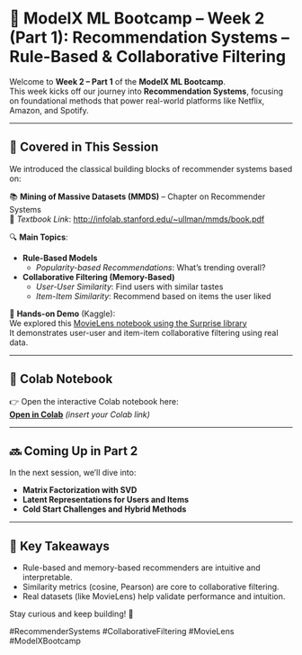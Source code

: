 # 🎯 ModelX ML Bootcamp – Week 2 (Part 1): Recommendation Systems – Rule-Based & Collaborative Filtering

Welcome to **Week 2 – Part 1** of the **ModelX ML Bootcamp**.  
This week kicks off our journey into **Recommendation Systems**, focusing on foundational methods that power real-world platforms like Netflix, Amazon, and Spotify.

---

## 📘 Covered in This Session

We introduced the classical building blocks of recommender systems based on:

📚 **Mining of Massive Datasets (MMDS)** – Chapter on Recommender Systems  
🔗 *Textbook Link*: http://infolab.stanford.edu/~ullman/mmds/book.pdf

🔍 **Main Topics**:
- **Rule-Based Models**
  - *Popularity-based Recommendations*: What’s trending overall?
- **Collaborative Filtering (Memory-Based)**
  - *User-User Similarity*: Find users with similar tastes
  - *Item-Item Similarity*: Recommend based on items the user liked

🧪 **Hands-on Demo** (Kaggle):  
We explored this [MovieLens notebook using the Surprise library](https://www.kaggle.com/code/stpeteishii/movielens-recommendation-surprise)  
It demonstrates user-user and item-item collaborative filtering using real data.

---

## 📂 Colab Notebook

👉 Open the interactive Colab notebook here:  
**[Open in Colab](#)** *(insert your Colab link)*

---

## 🔜 Coming Up in Part 2

In the next session, we’ll dive into:
- **Matrix Factorization with SVD**
- **Latent Representations for Users and Items**
- **Cold Start Challenges and Hybrid Methods**

---

## 🧠 Key Takeaways

- Rule-based and memory-based recommenders are intuitive and interpretable.
- Similarity metrics (cosine, Pearson) are core to collaborative filtering.
- Real datasets (like MovieLens) help validate performance and intuition.

Stay curious and keep building! 🚀

#RecommenderSystems #CollaborativeFiltering #MovieLens #ModelXBootcamp
